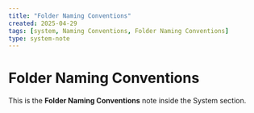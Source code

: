 ```yaml
---
title: "Folder Naming Conventions"
created: 2025-04-29
tags: [system, Naming Conventions, Folder Naming Conventions]
type: system-note
---
```


# Folder Naming Conventions

This is the **Folder Naming Conventions** note inside the System section.
